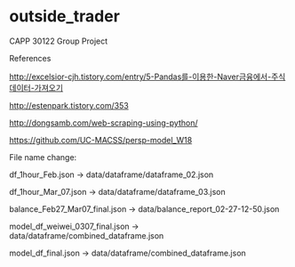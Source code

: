 # outside_trader
CAPP 30122 Group Project

References

http://excelsior-cjh.tistory.com/entry/5-Pandas를-이용한-Naver금융에서-주식데이터-가져오기

http://estenpark.tistory.com/353

http://dongsamb.com/web-scraping-using-python/

https://github.com/UC-MACSS/persp-model_W18


File name change:

df_1hour_Feb.json -> data/dataframe/dataframe_02.json

df_1hour_Mar_07.json -> data/dataframe/dataframe_03.json

balance_Feb27_Mar07_final.json -> data/balance_report_02-27-12-50.json

model_df_weiwei_0307_final.json -> data/dataframe/combined_dataframe.json

model_df_final.json -> data/dataframe/combined_dataframe.json
